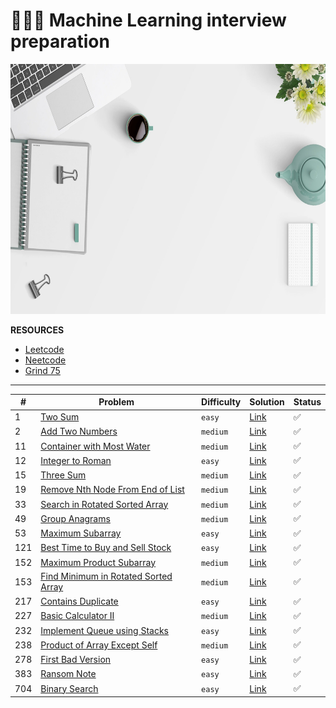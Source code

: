 # 🏋🏻‍♂️ Machine Learning interview preparation

<p align="center">
  <img src="utils/wallpaper-2.jpg" height=400px/>
</p>

**RESOURCES**

* [Leetcode](https://leetcode.com)
* [Neetcode](https://neetcode.io)
* [Grind 75](https://www.techinterviewhandbook.org/grind75)

----

| #             | Problem       | Difficulty       | Solution       | Status       | 
| ------------- | ------------- | ---------------- | ------------ |  ------------- | 
| 1 | [Two Sum](https://leetcode.com/problems/two-sum/) | `easy` | [Link](leetcode/two_sum.py) | ✅ |
| 2 | [Add Two Numbers](https://leetcode.com/problems/add-two-numbers/) | `medium` | [Link](leetcode/add_two_numbers.py) | ✅ | 
| 11 | [Container with Most Water](https://leetcode.com/problems/container-with-most-water/) | `medium` | [Link](leetcode/container_with_most_water.py) | ✅ | 
| 12 | [Integer to Roman](https://leetcode.com/problems/integer-to-roman/) | `easy` | [Link](leetcode/integer_to_roman.py) | ✅ | 
| 15 | [Three Sum](https://leetcode.com/problems/3sum/) | `medium` | [Link](leetcode/three_sum.py) | ✅ |
| 19 | [Remove Nth Node From End of List](https://leetcode.com/problems/remove-nth-node-from-end-of-list/) | `medium` | [Link](leetcode/remove-nth-node-from-end-of-list.py) | ✅ |
| 33 | [Search in Rotated Sorted Array](https://leetcode.com/problems/search-in-rotated-sorted-array/) | `medium` | [Link](leetcode/search_in_rotated_sorted_array.py) | ✅ |
| 49 | [Group Anagrams](https://leetcode.com/problems/group-anagrams/) | `medium` | [Link](leetcode/group_anagrams.py) | ✅ |
| 53 | [Maximum Subarray](https://leetcode.com/problems/maximum-subarray/) | `easy` | [Link](leetcode/maximum_subarray.py) | ✅ | 
| 121 | [Best Time to Buy and Sell Stock](https://leetcode.com/problems/best-time-to-buy-and-sell-stock/) | `easy` | [Link](leetcode/best_time_to_buy_and_sell_stock.py) | ✅ |
| 152 | [Maximum Product Subarray](https://leetcode.com/problems/maximum-product-subarray/) | `medium` | [Link](leetcode/maximum_product_subarray.py) | ✅ | 
| 153 | [Find Minimum in Rotated Sorted Array](https://leetcode.com/problems/find-minimum-in-rotated-sorted-array/) | `medium` | [Link](leetcode/find_minimum_in_rotated_sorted_array.py) | ✅ | 
| 217 | [Contains Duplicate](https://leetcode.com/problems/contains-duplicate/) | `easy` | [Link](leetcode/contains_duplicate.py) | ✅ | 
| 227 | [Basic Calculator II](https://leetcode.com/problems/basic-calculator-ii/) | `medium` | [Link](leetcode/basic_calculator_ii.py) | ✅ | 
| 232 | [Implement Queue using Stacks](https://leetcode.com/problems/implement-queue-using-stacks/) | `easy` | [Link](leetcode/implement_queue_using_stacks.py) | ✅ | 
| 238 | [Product of Array Except Self](https://leetcode.com/problems/product-of-array-except-self/) | `medium` | [Link](leetcode/product_of_array_except_self.py) | ✅ | 
| 278 | [First Bad Version](https://leetcode.com/problems/first-bad-version/) | `easy` | [Link](leetcode/first_bad_version.py) | ✅ | 
| 383 | [Ransom Note](https://leetcode.com/problems/ransom-note/) | `easy` | [Link](leetcode/ransom_note.py) | ✅ | 
| 704 | [Binary Search](https://leetcode.com/problems/binary-search/) | `easy` | [Link](leetcode/binary_search.py) | ✅ |